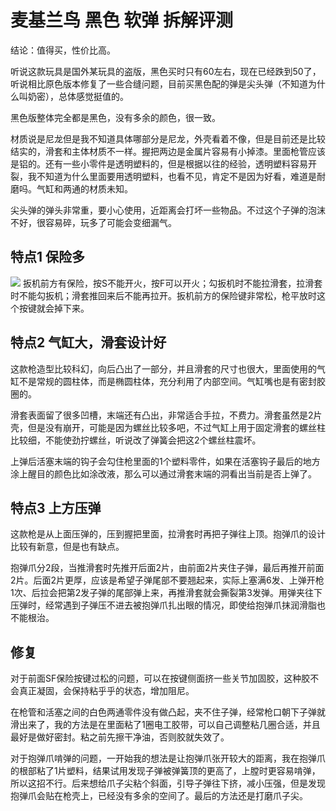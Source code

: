 # 麦基兰鸟 黑色 软弹 拆解评测

结论：值得买，性价比高。

听说这款玩具是国外某玩具的盗版，黑色买时只有60左右，现在已经跌到50了，听说相比原色版本修复了一些合缝问题，目前买黑色配的弹是尖头弹（不知道为什么叫奶密），总体感觉挺值的。

黑色版整体完全都是黑色，没有多余的颜色，很一致。

材质说是尼龙但是我不知道具体哪部分是尼龙，外壳看着不像，但是目前还是比较结实的，滑套和主体材质不一样。握把两边是金属片容易有小掉漆。里面枪管应该是铝的。还有一些小零件是透明塑料的，但是根据以往的经验，透明塑料容易开裂，我不知道为什么里面要用透明塑料，也看不见，肯定不是因为好看，难道是耐磨吗。气缸和两通的材质未知。

尖头弹的弹头非常重，要小心使用，近距离会打坏一些物品。不过这个子弹的泡沫不好，很容易碎，玩多了可能会变细漏气。

## 特点1 保险多

![](assets/ha.bmp)
扳机前方有保险，按S不能开火，按F可以开火；勾扳机时不能拉滑套，拉滑套时不能勾扳机；滑套推回来后不能再拉开。扳机前方的保险键非常松，枪平放时这个按键就会掉下来。

## 特点2 气缸大，滑套设计好
这款枪造型比较科幻，向后凸出了一部分，并且滑套的尺寸也很大，里面使用的气缸不是常规的圆柱体，而是椭圆柱体，充分利用了内部空间。气缸嘴也是有密封胶圈的。

滑套表面留了很多凹槽，末端还有凸出，非常适合手拉，不费力。滑套虽然是2片壳，但是没有崩开，可能是因为螺丝比较多吧，不过气缸上用于固定滑套的螺丝柱比较细，不能使劲拧螺丝，听说改了弹簧会把这2个螺丝柱震坏。

上弹后活塞末端的钩子会勾住枪里面的1个塑料零件，如果在活塞钩子最后的地方涂上醒目的颜色比如涂改液，那么可以通过滑套末端的洞看出当前是否上弹了。

## 特点3 上方压弹

这款枪是从上面压弹的，压到握把里面，拉滑套时再把子弹往上顶。抱弹爪的设计比较有新意，但是也有缺点。

抱弹爪分2段，当推滑套时先推开后面2片，由前面2片夹住子弹，最后再推开前面2片。后面2片更厚，应该是希望子弹尾部不要翘起来，实际上塞满6发、上弹开枪1次、后拉会把第2发子弹的尾部弹上来，再推滑套就会撕裂第3发弹。用弹夹往下压弹时，经常遇到子弹压不进去被抱弹爪扎出眼的情况，即使给抱弹爪抹润滑脂也不能根治。

## 修复

对于前面SF保险按键过松的问题，可以在按键侧面挤一些关节加固胶，这种胶不会真正凝固，会保持粘乎乎的状态，增加阻尼。

在枪管和活塞之间的白色两通零件没有做凸起，夹不住子弹，经常枪口朝下子弹就滑出来了，我的方法是在里面粘了1圈电工胶带，可以自己调整粘几圈合适，并且最好是做好密封。粘之前先擦干净油，否则胶就失效了。

对于抱弹爪啃弹的问题，一开始我的想法是让抱弹爪张开较大的距离，我在抱弹爪的根部粘了1片塑料，结果试用发现子弹被弹簧顶的更高了，上膛时更容易啃弹，所以这招不行。后来想给爪子尖粘个斜面，引导子弹往下挤，减小压强，但是发现抱弹爪会贴在枪壳上，已经没有多余的空间了。最后的方法还是打磨爪子尖。